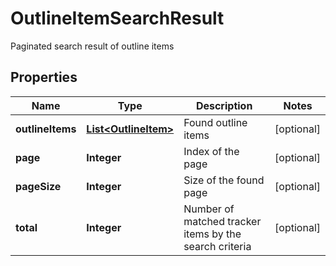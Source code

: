 

# OutlineItemSearchResult

Paginated search result of outline items

## Properties

Name | Type | Description | Notes
------------ | ------------- | ------------- | -------------
**outlineItems** | [**List&lt;OutlineItem&gt;**](OutlineItem.md) | Found outline items |  [optional]
**page** | **Integer** | Index of the page |  [optional]
**pageSize** | **Integer** | Size of the found page |  [optional]
**total** | **Integer** | Number of matched tracker items by the search criteria |  [optional]



